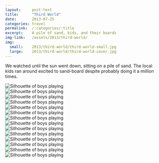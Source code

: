 ```yaml
---
layout:     post-text
title:      "Third World"
date:       2013-07-25
categories: travel
permalink:  /:categories/:title
excerpt:    A pile of sand, kids, and their boards
img-link:   /assets/2013/third-world/
img:
  small:    2013/third-world/third-world-small.jpg
  large:    2013/third-world/third-world-cover.jpg
---
```


We watched until the sun went down, sitting on a pile of sand. The local kids ran around excited to sand-board despite probably doing it a million times.

<div class="module">
  <img src="{{ page.img-link }}1.jpg" alt="Silhouette of boys playing" >
</div>

<div class="module">
  <img src="{{ page.img-link }}2.jpg" alt="Silhouette of boys playing" >
</div>

<div class="module">
  <img src="{{ page.img-link }}3.jpg" alt="Silhouette of boys playing" >
</div>

<div class="module">
  <img src="{{ page.img-link }}4.jpg" alt="Silhouette of boys playing" >
</div>

<div class="module">
  <img src="{{ page.img-link }}5.jpg" alt="Silhouette of boys playing" >
</div>

<div class="module">
  <img src="{{ page.img-link }}6.jpg" alt="Silhouette of boys playing" >
</div>

<div class="module">
  <img src="{{ page.img-link }}7.jpg" alt="Silhouette of boys playing" >
</div>

<div class="module">
  <img src="{{ page.img-link }}8.jpg" alt="Silhouette of boys playing" >
</div>

<div class="module">
  <img src="{{ page.img-link }}9.jpg" alt="Silhouette of boys playing" >
</div>

<div class="module">
  <img src="{{ page.img-link }}10.jpg" alt="Silhouette of boys playing" >
</div>

<div class="module">
  <img src="{{ page.img-link }}11.jpg" alt="Silhouette of boys playing" >
</div>

<div class="module">
  <img src="{{ page.img-link }}12.jpg" alt="Silhouette of boys playing" >
</div>

<div class="module">
  <img src="{{ page.img-link }}13.jpg" alt="Silhouette of boys playing" >
</div>

<div class="module">
  <img src="{{ page.img-link }}14.jpg" alt="Silhouette of boys playing" >
</div>

